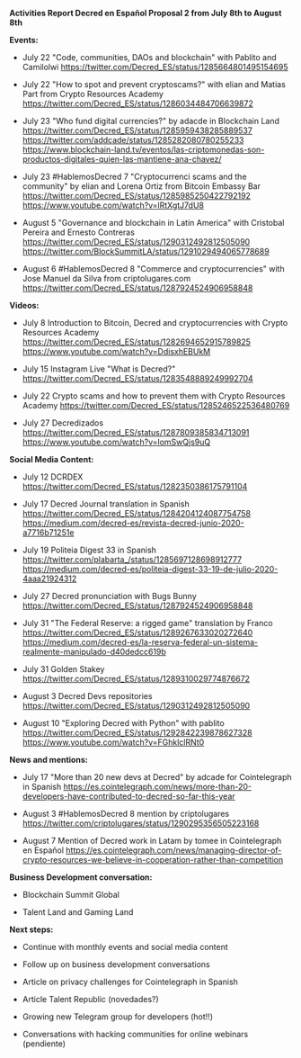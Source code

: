**Activities Report Decred en Español Proposal 2 from July 8th to August 8th**

**Events:**

- July 22 "Code, communities, DAOs and blockchain" with Pablito and Camilolwi https://twitter.com/Decred_ES/status/1285664801495154695

- July 22 "How to spot and prevent cryptoscams?" with elian and Matias Part from Crypto Resources Academy https://twitter.com/Decred_ES/status/1286034484706639872 

- July 23 "Who fund digital currencies?" by adacde in Blockchain Land https://twitter.com/Decred_ES/status/1285959438285889537 https://twitter.com/addcade/status/1285282080780255233 https://www.blockchain-land.tv/eventos/las-criptomonedas-son-productos-digitales-quien-las-mantiene-ana-chavez/ 

- July 23 #HablemosDecred 7 "Cryptocurrenci scams and the community" by elian and Lorena Ortiz from Bitcoin Embassy Bar https://twitter.com/Decred_ES/status/1285985250422792192 https://www.youtube.com/watch?v=lRtXgtJ7dU8

- August 5 "Governance and blockchain in Latin America" with Cristobal Pereira and Ernesto Contreras https://twitter.com/Decred_ES/status/1290312492812505090 https://twitter.com/BlockSummitLA/status/1291029494065778689

- August 6 #HablemosDecred 8 "Commerce and cryptocurrencies" with Jose Manuel da Silva from criptolugares.com https://twitter.com/Decred_ES/status/1287924524906958848 

**Videos:**

- July 8 Introduction to Bitcoin, Decred and cryptocurrencies with Crypto Resources Academy https://twitter.com/Decred_ES/status/1282694652915789825 https://www.youtube.com/watch?v=DdisxhEBUkM

- July 15 Instagram Live "What is Decred?" https://twitter.com/Decred_ES/status/1283548889249992704

- July 22 Crypto scams and how to prevent them with Crypto Resources Academy https://twitter.com/Decred_ES/status/1285246522536480769 

- July 27 Decredizados https://twitter.com/Decred_ES/status/1287809385834713091 https://www.youtube.com/watch?v=lomSwQjs9uQ

**Social Media Content:**

- July 12 DCRDEX https://twitter.com/Decred_ES/status/1282350386175791104  

- July 17 Decred Journal translation in Spanish https://twitter.com/Decred_ES/status/1284204124087754758 https://medium.com/decred-es/revista-decred-junio-2020-a7716b71251e 

- July 19 Politeia Digest 33 in Spanish https://twitter.com/plabarta_/status/1285697128698912777 https://medium.com/decred-es/politeia-digest-33-19-de-julio-2020-4aaa21924312

- July 27 Decred pronunciation with Bugs Bunny https://twitter.com/Decred_ES/status/1287924524906958848 

- July 31 "The Federal Reserve: a rigged game" translation by Franco https://twitter.com/Decred_ES/status/1289267633020272640 https://medium.com/decred-es/la-reserva-federal-un-sistema-realmente-manipulado-d40dedcc619b 

- July 31 Golden Stakey https://twitter.com/Decred_ES/status/1289310029774876672 

- August 3 Decred Devs repositories https://twitter.com/Decred_ES/status/1290312492812505090 

- August 10 "Exploring Decred with Python" with pablito https://twitter.com/Decred_ES/status/1292842239878627328 https://www.youtube.com/watch?v=FGhklclRNt0


**News and mentions:**

- July 17 "More than 20 new devs at Decred" by adcade for Cointelegraph in Spanish https://es.cointelegraph.com/news/more-than-20-developers-have-contributed-to-decred-so-far-this-year 

- August 3 #HablemosDecred 8 mention by criptolugares https://twitter.com/criptolugares/status/1290295356505223168

- August 7 Mention of Decred work in Latam by tomee in Cointelegraph en Español https://es.cointelegraph.com/news/managing-director-of-crypto-resources-we-believe-in-cooperation-rather-than-competition

**Business Development conversation:**

- Blockchain Summit Global

- Talent Land and Gaming Land 

**Next steps:**

- Continue with monthly events and social media content

- Follow up on business development conversations

- Article on privacy challenges for Cointelegraph in Spanish

- Article Talent Republic (novedades?)

- Growing new Telegram group for developers (hot!!)

- Conversations with hacking communities for online webinars (pendiente)


